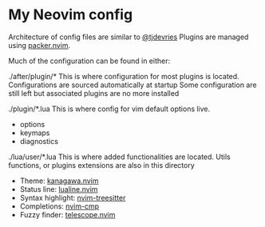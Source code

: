 # My Neovim config

Architecture of config files are similar to [@tjdevries](https://github.com/tjdevries)
Plugins are managed using [packer.nvim](https://github.com/wbthomason/packer.nvim).

Much of the configuration can be found in either:

./after/plugin/*
  This is where configuration for most plugins is located.
  Configurations are sourced automatically at startup
  Some configuration are still left but associated plugins are no more installed

./plugin/*.lua
  This is where config for vim default options live.
  - options
  - keymaps
  - diagnostics

./lua/user/*.lua
  This is where added functionalities are located.
  Utils functions, or plugins extensions are also in this directory

- Theme: [kanagawa.nvim](https://github.com/rebelot/kanagawa.nvim)
- Status line: [lualine.nvim](https://github.com/nvim-lualine/lualine.nvim)
- Syntax highlight: [nvim-treesitter](https://github.com/nvim-treesitter/nvim-treesitter)
- Completions: [nvim-cmp](https://github.com/hrsh7th/nvim-cmp)
- Fuzzy finder: [telescope.nvim](https://github.com/nvim-telescope/telescope.nvim)
